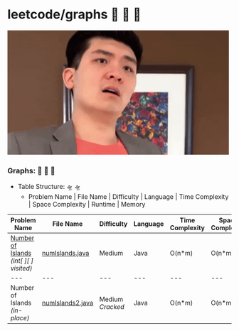 # leetcode/graphs :space_invader:	:space_invader:	:space_invader:	
![](https://github.com/guillermobermejo/leetcode/blob/main/f.gif)
### Graphs: :space_invader:	:space_invader:	:space_invader:	
- Table Structure: :flying_saucer: :flying_saucer:
  - Problem Name | File Name | Difficulty | Language | Time Complexity | Space Complexity | Runtime | Memory

|Problem Name|File Name|Difficulty|Language|Time Complexity|Space Complexity|Runtime|Memory|
|---|---|---|---|---|---|---|---|
|[Number of Islands](https://leetcode.com/problems/number-of-islands/)<br/>*(int[ ][ ] visited)*|[numIslands.java](https://github.com/guillermobermejo/leetcode/blob/main/graphs/numIslands.java)|Medium|Java|O(n*m)|O(n*m)|4ms<br/>(Beats 48.62%)|48.1mb<br/>(Beats 99.82%)|
|---|---|---|---|---|---|---|---|
|Number of Islands<br/>*(in-place)*|[numIslands2.java](https://github.com/guillermobermejo/leetcode/blob/main/graphs/numIslands2.java)|Medium<br/>*Cracked*|Java|O(n*m)|O(n*m)|3ms<br/>(Beats 87.08%)|49.1mb<br/>(Beats 79.09%)|

